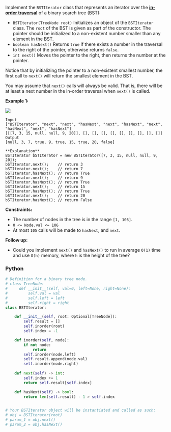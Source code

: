 Implement the  `BSTIterator`  class that represents an iterator over the  **[in-order traversal](https://en.wikipedia.org/wiki/Tree_traversal#In-order_(LNR))**  of a binary search tree (BST):

-   `BSTIterator(TreeNode root)`  Initializes an object of the  `BSTIterator`  class. The  `root`  of the BST is given as part of the constructor. The pointer should be initialized to a non-existent number smaller than any element in the BST.
-   `boolean hasNext()`  Returns  `true`  if there exists a number in the traversal to the right of the pointer, otherwise returns  `false`.
-   `int next()`  Moves the pointer to the right, then returns the number at the pointer.

Notice that by initializing the pointer to a non-existent smallest number, the first call to  `next()`  will return the smallest element in the BST.

You may assume that  `next()`  calls will always be valid. That is, there will be at least a next number in the in-order traversal when  `next()`  is called.

**Example 1:**

![](https://assets.leetcode.com/uploads/2018/12/25/bst-tree.png)
```
Input
["BSTIterator", "next", "next", "hasNext", "next", "hasNext", "next", "hasNext", "next", "hasNext"]
[[[7, 3, 15, null, null, 9, 20]], [], [], [], [], [], [], [], [], []]
Output
[null, 3, 7, true, 9, true, 15, true, 20, false]

**Explanation**
BSTIterator bSTIterator = new BSTIterator([7, 3, 15, null, null, 9, 20]);
bSTIterator.next();    // return 3
bSTIterator.next();    // return 7
bSTIterator.hasNext(); // return True
bSTIterator.next();    // return 9
bSTIterator.hasNext(); // return True
bSTIterator.next();    // return 15
bSTIterator.hasNext(); // return True
bSTIterator.next();    // return 20
bSTIterator.hasNext(); // return False
```

**Constraints:**

-   The number of nodes in the tree is in the range  `[1, 105]`.
-   `0 <= Node.val <= 106`
-   At most  `105`  calls will be made to  `hasNext`, and  `next`.

**Follow up:**

- Could you implement  `next()`  and  `hasNext()`  to run in average  `O(1)`  time and use `O(h)`  memory, where  `h`  is the height of the tree?


### Python
```python
# Definition for a binary tree node.
# class TreeNode:
#     def __init__(self, val=0, left=None, right=None):
#         self.val = val
#         self.left = left
#         self.right = right
class BSTIterator:

    def __init__(self, root: Optional[TreeNode]):
        self.result = []
        self.inorder(root)
        self.index = -1

    def inorder(self, node):
        if not node:
            return 
        self.inorder(node.left)
        self.result.append(node.val)
        self.inorder(node.right)
        
    def next(self) -> int:
        self.index += 1
        return self.result[self.index]

    def hasNext(self) -> bool:
        return len(self.result) - 1 > self.index


# Your BSTIterator object will be instantiated and called as such:
# obj = BSTIterator(root)
# param_1 = obj.next()
# param_2 = obj.hasNext()
```